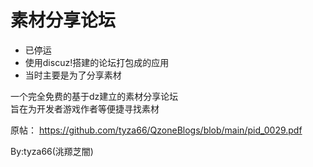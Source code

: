# 素材分享论坛
- 已停运
- 使用discuz!搭建的论坛打包成的应用
- 当时主要是为了分享素材

 一个完全免费的基于dz建立的素材分享论坛  
旨在为开发者游戏作者等便捷寻找素材  

原帖： https://github.com/tyza66/QzoneBlogs/blob/main/pid_0029.pdf 

By:tyza66(洮羱芝闇)